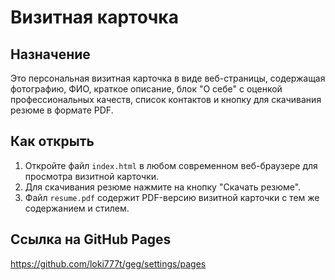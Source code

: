 # Визитная карточка

## Назначение
Это персональная визитная карточка в виде веб-страницы, содержащая фотографию, ФИО, краткое описание, блок "О себе" с оценкой профессиональных качеств, список контактов и кнопку для скачивания резюме в формате PDF.

## Как открыть
1. Откройте файл `index.html` в любом современном веб-браузере для просмотра визитной карточки.
2. Для скачивания резюме нажмите на кнопку "Скачать резюме".
3. Файл `resume.pdf` содержит PDF-версию визитной карточки с тем же содержанием и стилем.

## Ссылка на GitHub Pages
https://github.com/loki777t/geg/settings/pages
